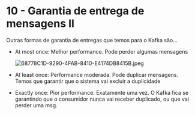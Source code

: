 # 10 - Garantia de entrega de mensagens II

Outras formas de garantia de entregas que temos para o Kafka são…

- At most once: Melhor performance. Pode perder algumas mensagens
    
    ![68778C1D-9290-4FAB-8410-E4174DB8415B.jpeg](10%20-%20Garantia%20de%20entrega%20de%20mensagens%20II%20942538e218e243b081afb5dbbd0beeb5/68778C1D-9290-4FAB-8410-E4174DB8415B.jpeg)
    

- At least once: Performance moderada. Pode duplicar mensagens. Temos que garantir que o sistema vai excluir a duplicidade
- Exactly once: Pior performance. Exatamente uma vez. O Kafka fica se garantindo que o consumidor nunca vai receber duplicado, ou que vai perder uma msg.